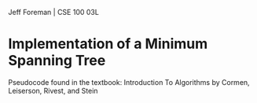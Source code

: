 Jeff Foreman | CSE 100 03L

# Implementation of a Minimum Spanning Tree
Pseudocode found in the textbook:
Introduction To Algorithms by Cormen, Leiserson, Rivest, and Stein
